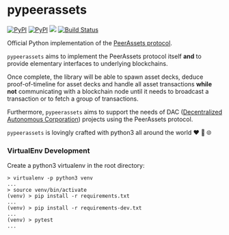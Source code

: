 # pypeerassets

[![PyPI](https://img.shields.io/pypi/l/pypeerassets.svg?style=flat-square)]()
[![PyPI](https://img.shields.io/pypi/v/pypeerassets.svg?style=flat-square)](https://pypi.python.org/pypi/pypeerassets/)
[![](https://img.shields.io/badge/python-3.5+-blue.svg)](https://www.python.org/download/releases/3.5.0/) 
[![Build Status](https://travis-ci.org/PeerAssets/pypeerassets.svg?branch=master)](https://travis-ci.org/PeerAssets/pypeerassets)

Official Python implementation of the [PeerAssets protocol](https://github.com/PeerAssets/WhitePaper).

`pypeerassets` aims to implement the PeerAssets protocol itself **and** to provide elementary interfaces to underlying blockchains.

Once complete, the library will be able to spawn asset decks, deduce proof-of-timeline for asset decks and handle all asset transactions **while not** communicating with a blockchain node until it needs to broadcast a transaction or to fetch a group of transactions.

Furthermore, `pypeerassets` aims to support the needs of DAC ([Decentralized Autonomous Corporation](https://en.wikipedia.org/wiki/Decentralized_autonomous_organization)) projects using the PeerAssets protocol.

`pypeerassets` is lovingly crafted with python3 all around the world :heart: :snake: :globe_with_meridians:

### VirtualEnv Development

Create a python3 virtualenv in the root directory:

```
> virtualenv -p python3 venv
...
> source venv/bin/activate
(venv) > pip install -r requirements.txt
...
(venv) > pip install -r requirements-dev.txt
...
(venv) > pytest
...
```
